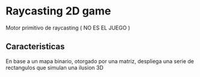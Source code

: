 # Raycasting 2D game
Motor primitivo de raycasting ( NO ES EL JUEGO )

## Caracteristicas
En base a un mapa binario, otorgado por una matriz, despliega una serie de rectangulos que simulan una ilusion 3D
